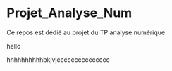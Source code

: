 # Projet_Analyse_Num
Ce repos est dédié au projet du TP analyse numérique
<p>hello </p>
<p>hhhhhhhhhhbkjvjccccccccccccccc</p>
